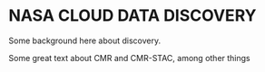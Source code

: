 # NASA CLOUD DATA DISCOVERY

Some background here about discovery. 

Some great text about CMR and CMR-STAC, among other things




